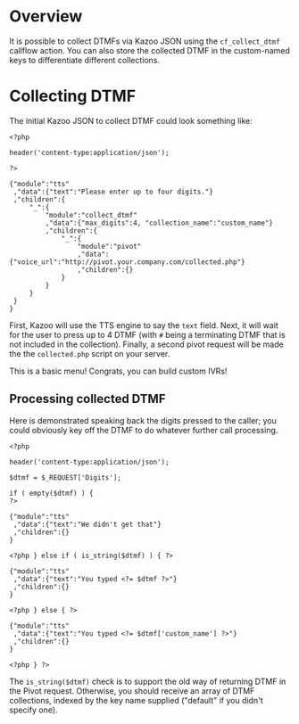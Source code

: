 
# Overview

It is possible to collect DTMFs via Kazoo JSON using the `cf_collect_dtmf` callflow action. You can also store the collected DTMF in the custom-named keys to differentiate different collections.

# Collecting DTMF

The initial Kazoo JSON to collect DTMF could look something like:

    <?php

    header('content-type:application/json');

    ?>

    {"module":"tts"
     ,"data":{"text":"Please enter up to four digits."}
     ,"children":{
         "_":{
             "module":"collect_dtmf"
             ,"data":{"max_digits":4, "collection_name":"custom_name"}
             ,"children":{
                 "_":{
                     "module":"pivot"
                     ,"data":{"voice_url":"http://pivot.your.company.com/collected.php"}
                     ,"children":{}
                 }
             }
         }
     }
    }

First, Kazoo will use the TTS engine to say the `text` field. Next, it will wait for the user to press up to 4 DTMF (with `#` being a terminating DTMF that is not included in the collection). Finally, a second pivot request will be made the the `collected.php` script on your server.

This is a basic menu! Congrats, you can build custom IVRs!

## Processing collected DTMF

Here is demonstrated speaking back the digits pressed to the caller; you could obviously key off the DTMF to do whatever further call processing.

    <?php

    header('content-type:application/json');

    $dtmf = $_REQUEST['Digits'];

    if ( empty($dtmf) ) {
    ?>

    {"module":"tts"
     ,"data":{"text":"We didn't get that"}
     ,"children":{}
    }

    <?php } else if ( is_string($dtmf) ) { ?>

    {"module":"tts"
     ,"data":{"text":"You typed <?= $dtmf ?>"}
     ,"children":{}
    }

    <?php } else { ?>

    {"module":"tts"
     ,"data":{"text":"You typed <?= $dtmf['custom_name'] ?>"}
     ,"children":{}
    }

    <?php } ?>

The `is_string($dtmf)` check is to support the old way of returning DTMF in the Pivot request. Otherwise, you should receive an array of DTMF collections, indexed by the key name supplied ("default" if you didn't specify one).
